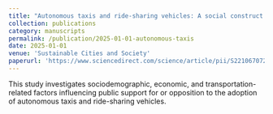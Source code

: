 ```yaml
---
title: "Autonomous taxis and ride-sharing vehicles: A social construct perspective for future mobility and infrastructure readiness"
collection: publications
category: manuscripts
permalink: /publication/2025-01-01-autonomous-taxis
date: 2025-01-01
venue: 'Sustainable Cities and Society'
paperurl: 'https://www.sciencedirect.com/science/article/pii/S2210670724008825'
---
```


This study investigates sociodemographic, economic, and transportation-related factors influencing public support for or opposition to the adoption of autonomous taxis and ride-sharing vehicles.
